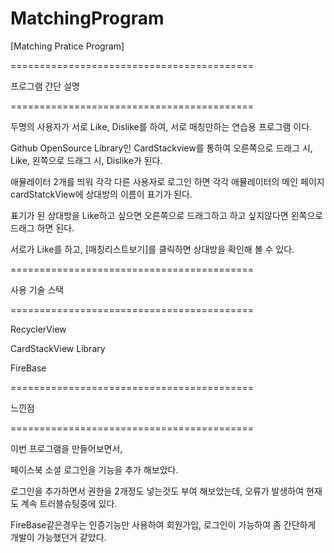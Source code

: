 # MatchingProgram

[Matching Pratice Program]

==========================================

프로그램 간단 설명

==========================================

두명의 사용자가 서로 Like, Dislike를 하여, 서로 매칭만하는 연습용 프로그램 이다. 

Github OpenSource Library인 CardStackview를 통하여 오른쪽으로 드래그 시, Like, 왼쪽으로 드래그 시, Dislike가 된다.

애뮬레이터 2개를 띄워 각각 다른 사용자로 로그인 하면 각각 애뮬레이터의 메인 페이지 cardStatckView에 상대방의 이름이 표기가 된다.

표기가 된 상대방을 Like하고 싶으면 오른쪽으로 드래그하고 하고 싶지않다면 왼쪽으로 드래그 하면 된다.

서로가 Like를 하고, [매칭리스트보기]를 클릭하면 상대방을 확인해 볼 수 있다.  

==========================================

사용 기술 스택

==========================================

RecyclerView

CardStackView Library

FireBase

==========================================

느낀점

==========================================

이번 프로그램을 만들어보면서,

페이스북 소셜 로그인을 기능을 추가 해보았다.

로그인을 추가하면서 권한을 2개정도 넣는것도 부여 해보았는데, 오류가 발생하여 현재도 계속 트러블슈팅중에 있다.

FireBase같은경우는 인증기능만 사용하여 회원가입, 로그인이 가능하여 좀 간단하게 개발이 가능했던거 같았다.

